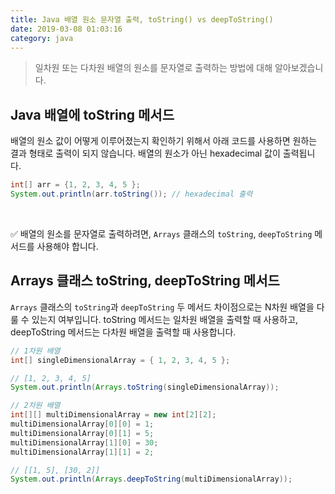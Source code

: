 ```yaml
---
title: Java 배열 원소 문자열 출력, toString() vs deepToString()
date: 2019-03-08 01:03:16
category: java
---
```


> 일차원 또는 다차원 배열의 원소를 문자열로 출력하는 방법에 대해 알아보겠습니다.

## Java 배열에 toString 메서드
배열의 원소 값이 어떻게 이루어졌는지 확인하기 위해서 아래 코드를 사용하면 원하는 결과 형태로 출력이 되지 않습니다. 배열의
원소가 아닌 hexadecimal 값이 출력됩니다.

```java
int[] arr = {1, 2, 3, 4, 5 };
System.out.println(arr.toString()); // hexadecimal 출력
```

<br/>

✅ 배열의 원소를 문자열로 출력하려면, ```Arrays``` 클래스의 ```toString```, ```deepToString``` 메서드를
사용해야 합니다.

## Arrays 클래스 toString, deepToString 메서드
```Arrays``` 클래스의 ```toString```과 ```deepToString``` 두 메서드 차이점으로는 N차원 배열을 다룰 수 있는지 여부입니다. toString 메서드는 일차원 배열을 출력할 때 사용하고, deepToString 메서드는 다차원 배열을 출력할 때 사용합니다.

```java
// 1차원 배열
int[] singleDimensionalArray = { 1, 2, 3, 4, 5 };

// [1, 2, 3, 4, 5]
System.out.println(Arrays.toString(singleDimensionalArray));

// 2차원 배열
int[][] multiDimensionalArray = new int[2][2];
multiDimensionalArray[0][0] = 1;
multiDimensionalArray[0][1] = 5;
multiDimensionalArray[1][0] = 30;
multiDimensionalArray[1][1] = 2;

// [[1, 5], [30, 2]]
System.out.println(Arrays.deepToString(multiDimensionalArray));
```